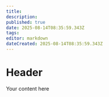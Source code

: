 ```yaml
---
title: 
description: 
published: true
date: 2025-08-14T08:35:59.343Z
tags: 
editor: markdown
dateCreated: 2025-08-14T08:35:59.343Z
---
```


# Header
Your content here